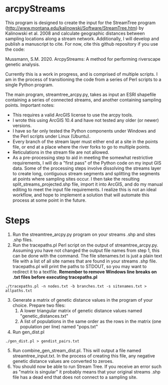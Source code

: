 # arcpyStreams

This program is designed to create the input for the StreamTree program (http://www.montana.edu/kalinowski/Software/StreamTree.htm) by Kalinowski et al. 2008 and calculate geographic distances between sampling locations along a stream network. Additionally, I will develop and publish a manuscript to cite. For now, cite this github repository if you use the code:

Mussmann, S.M. 2020. ArcpyStreams: A method for performing riverscape genetic analysis.

Currently this is a work in progress, and is comprised of multiple scripts.  I am in the process of transitioning the code from a series of Perl scripts to a single Python program.

The main program, streamtree_arcpy.py, takes as input an ESRI shapefile containing a series of connected streams, and another containing sampling points.
Important notes:
* This requires a valid ArcGIS license to use the arcpy tools.  
* I wrote this using ArcGIS 10.4 and have not tested any older (or newer) versions.
* I have so far only tested the Python components under Windows and the Perl scripts under Linux (Ubuntu).
* Every branch of the stream layer must either end at a site in the points file, or end at a place where the river forks to go to multiple points.
* Reticulations in the stream file are not allowed.
* As a pre-processing step to aid in meeting the somewhat restrictive requirements, I will do a "first pass" of the Python code on my input GIS data.  Some of the processing steps involve dissolving the streams layer to create long, contiguous stream segments and splitting the segments at points where sampling sites occur.  I then take the resulting split_streams_projected.shp file, import it into ArcGIS, and do my manual editing to meet the input file requirements.  I realize this is not an ideal workflow, and hope to implement a solution that will automate this process at some point in the future.  

# Steps
1. Run the streamtree_arcpy.py program on your streams .shp and sites .shp files.
2. Run the tracepaths.pl Perl script on the output of streamtree_arcpy.py.  Assuming you have not changed the output file names from step 1, this can be done with the command.  The file sitenames.txt is just a plain text file with a list of all site names that are found in your streams .shp file.  tracepaths.pl will print the paths to STDOUT, so you may want to redirect it to a textfile. **Remember to remove Windows line breaks on .txt files before executing tracepaths.pl**
```
./tracepaths.pl -n nodes.txt -b branches.txt -s sitenames.txt > allpaths.txt
```
3. Generate a matrix of genetic distance values in the program of your choice.  Prepare two files:
    1. A lower triangular matrix of genetic distance values named "genetic_distances.txt"
    2. A list of populations in the same order as the rows in the matrix (one population per line) named "pops.txt"
4. Run gen_dist.pl
```
./gen_dist.pl > gendist_pairs.txt
```
5. Run combine_gen_stream_dist.pl.  This will output a file named streamtree_input.txt.  In the process of creating this file, any negative genetic distance values are converted to zeroes.  
6. You should now be able to run Stream Tree.  If you receive an error such as "matrix is singular" it probably means that your original streams .shp file has a dead end that does not connect to a sampling site.
